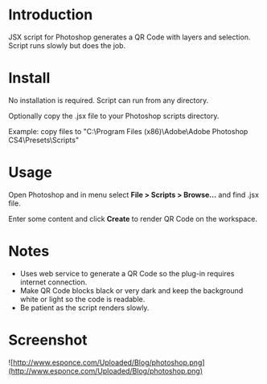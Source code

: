 # Introduction #

JSX script for Photoshop generates a QR Code with layers and selection. Script runs slowly but does the job.

# Install #
No installation is required. Script can run from any directory.

Optionally copy the .jsx file to your Photoshop scripts directory.

Example: copy files to "C:\Program Files (x86)\Adobe\Adobe Photoshop CS4\Presets\Scripts\"

# Usage #
Open Photoshop and in menu select **File > Scripts > Browse...** and find .jsx file.

Enter some content and click **Create** to render QR Code on the workspace.

# Notes #
  * Uses web service to generate a QR Code so the plug-in requires internet connection.
  * Make QR Code blocks black or very dark and keep the background white or light so the code is readable.
  * Be patient as the script renders slowly.

# Screenshot #
![http://www.esponce.com/Uploaded/Blog/photoshop.png](http://www.esponce.com/Uploaded/Blog/photoshop.png)